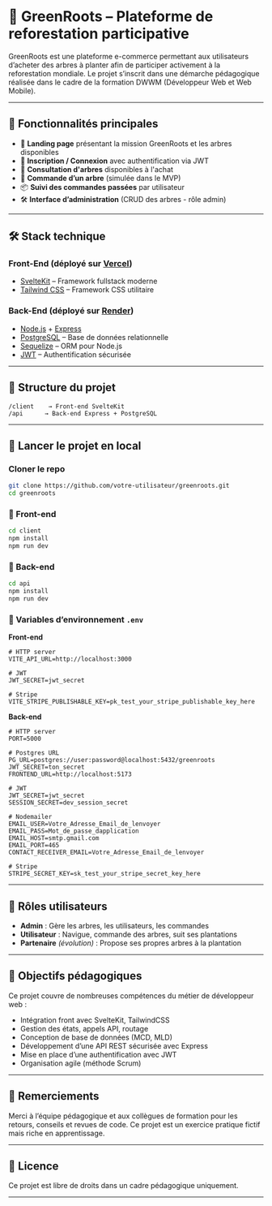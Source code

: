 # 🌿 GreenRoots – Plateforme de reforestation participative

GreenRoots est une plateforme e-commerce permettant aux utilisateurs d’acheter des arbres à planter afin de participer activement à la reforestation mondiale. Le projet s’inscrit dans une démarche pédagogique réalisée dans le cadre de la formation DWWM (Développeur Web et Web Mobile).

---

## 🚀 Fonctionnalités principales

- 🏡 **Landing page** présentant la mission GreenRoots et les arbres disponibles
- 👤 **Inscription / Connexion** avec authentification via JWT
- 🌳 **Consultation d'arbres** disponibles à l'achat
- 🛒 **Commande d’un arbre** (simulée dans le MVP)
- 📦 **Suivi des commandes passées** par utilisateur
- 🛠️ **Interface d’administration** (CRUD des arbres - rôle admin)

---

## 🛠️ Stack technique

### Front-End (déployé sur [Vercel](https://vercel.com/))

- [SvelteKit](https://kit.svelte.dev/) – Framework fullstack moderne
- [Tailwind CSS](https://tailwindcss.com/) – Framework CSS utilitaire

### Back-End (déployé sur [Render](https://render.com/))

- [Node.js](https://nodejs.org/) + [Express](https://expressjs.com/)
- [PostgreSQL](https://www.postgresql.org/) – Base de données relationnelle
- [Sequelize](https://sequelize.org/) – ORM pour Node.js
- [JWT](https://jwt.io/) – Authentification sécurisée

---

## 📁 Structure du projet

```
/client    → Front-end SvelteKit
/api      → Back-end Express + PostgreSQL
```

---

<!-- ## 🌍 Déploiement

### 🎯 Front : Vercel

- [https://greenroots.vercel.app](https://greenroots.vercel.app)

### 🔗 API : Render

- [https://greenroots-api.onrender.com](https://greenroots-api.onrender.com)

--- -->

## 🧪 Lancer le projet en local

### Cloner le repo

```bash
git clone https://github.com/votre-utilisateur/greenroots.git
cd greenroots
```

### 🔧 Front-end

```bash
cd client
npm install
npm run dev
```

### 🧰 Back-end

```bash
cd api
npm install
npm run dev
```

### 🔑 Variables d’environnement `.env`

**Front-end**

```
# HTTP server
VITE_API_URL=http://localhost:3000

# JWT
JWT_SECRET=jwt_secret

# Stripe
VITE_STRIPE_PUBLISHABLE_KEY=pk_test_your_stripe_publishable_key_here
```

**Back-end**

```
# HTTP server
PORT=5000

# Postgres URL
PG_URL=postgres://user:password@localhost:5432/greenroots
JWT_SECRET=ton_secret
FRONTEND_URL=http://localhost:5173

# JWT
JWT_SECRET=jwt_secret
SESSION_SECRET=dev_session_secret

# Nodemailer
EMAIL_USER=Votre_Adresse_Email_de_lenvoyer
EMAIL_PASS=Mot_de_passe_dapplication
EMAIL_HOST=smtp.gmail.com
EMAIL_PORT=465
CONTACT_RECEIVER_EMAIL=Votre_Adresse_Email_de_lenvoyer

# Stripe
STRIPE_SECRET_KEY=sk_test_your_stripe_secret_key_here
```

---

## 👥 Rôles utilisateurs

- **Admin** : Gère les arbres, les utilisateurs, les commandes
- **Utilisateur** : Navigue, commande des arbres, suit ses plantations
- **Partenaire** _(évolution)_ : Propose ses propres arbres à la plantation

---

## 📌 Objectifs pédagogiques

Ce projet couvre de nombreuses compétences du métier de développeur web :

- Intégration front avec SvelteKit, TailwindCSS
- Gestion des états, appels API, routage
- Conception de base de données (MCD, MLD)
- Développement d’une API REST sécurisée avec Express
- Mise en place d’une authentification avec JWT
- Organisation agile (méthode Scrum)
<!-- - Déploiement cloud (Render / Vercel) -->

---

## 🙌 Remerciements

Merci à l’équipe pédagogique et aux collègues de formation pour les retours, conseils et revues de code. Ce projet est un exercice pratique fictif mais riche en apprentissage.

---

## 📃 Licence

Ce projet est libre de droits dans un cadre pédagogique uniquement.

---
